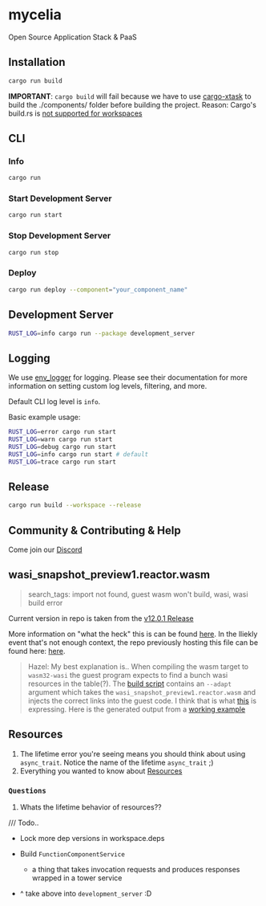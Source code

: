 # mycelia

Open Source Application Stack &amp; PaaS

## Installation

```sh
cargo run build
```

**IMPORTANT**: `cargo build` will fail because we have to use [cargo-xtask](https://github.com/matklad/cargo-xtask/) to build the ./components/ folder before building the project. Reason: Cargo's build.rs is [not supported for workspaces](https://github.com/rust-lang/cargo/issues/8732#issuecomment-950252765)

## CLI

### Info

```sh
cargo run
```

### Start Development Server

```sh
cargo run start
```

### Stop Development Server

```sh
cargo run stop
```

### Deploy

```sh
cargo run deploy --component="your_component_name"
```

## Development Server

```sh
RUST_LOG=info cargo run --package development_server
```

## Logging

We use [env_logger](https://docs.rs/env_logger/0.10.0/env_logger/) for logging. Please see their documentation for more information on setting custom log levels, filtering, and more.

Default CLI log level is `info`.

Basic example usage:

```sh
RUST_LOG=error cargo run start
RUST_LOG=warn cargo run start
RUST_LOG=debug cargo run start
RUST_LOG=info cargo run start # default
RUST_LOG=trace cargo run start
```

## Release

```sh
cargo run build --workspace --release
```

## Community & Contributing & Help

Come join our [Discord](https://discord.gg/hKMtmdMJ)

## wasi_snapshot_preview1.reactor.wasm

> search_tags: import not found, guest wasm won't build, wasi, wasi build error

Current version in repo is taken from the [v12.0.1 Release](https://github.com/bytecodealliance/wasmtime/releases/tag/v12.0.1)

More information on "what the heck" this is can be found [here](https://github.com/bytecodealliance/wasmtime/tree/main/crates/wasi-preview1-component-adapter).
In the lliekly event that's not enough context, the repo previously hosting this file can be found here: [here](https://github.com/bytecodealliance/preview2-prototyping).

> Hazel: My best explanation is.. When compiling the wasm target to `wasm32-wasi` the guest
> program expects to find a bunch wasi resources in the table(?). The [build script](guests/function/Makefile) contains an `--adapt` argument which takes the `wasi_snapshot_preview1.reactor.wasm` and injects the correct links into the guest code. I think that is what [this](https://github.com/bytecodealliance/preview2-prototyping/blob/1af2a12699ea86449d3ba1f74b5df254f16faadc/crates/wasi-preview1-component-adapter/README.md?plain=1#L47) is expressing. Here is the generated output from a [working example](https://gist.github.com/SuddenlyHazel/bf0ce95f5753c70fd72cc0937066e569)

## Resources

1. The lifetime error you're seeing means you should think about using `async_trait`. Notice the name of the lifetime `async_trait` ;)
2. Everything you wanted to know about [Resources](https://github.com/bytecodealliance/wasmtime/blob/432b5471ec4bf6d51173def284cd418be6849a49/crates/wasmtime/src/component/resources.rs#L281)

### `Questions`

1. Whats the lifetime behavior of resources??

/// Todo..

- Lock more dep versions in workspace.deps

- Build `FunctionComponentService`
  - a thing that takes invocation requests and produces responses
    wrapped in a tower service
- ^ take above into `development_server` :D
